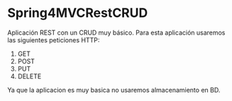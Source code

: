 # Spring4MVCRestCRUD
Aplicación REST con un CRUD muy básico.
Para esta aplicación usaremos las siguientes peticiones HTTP:
1. GET
2. POST
3. PUT
4. DELETE

Ya que la aplicacion es muy basica no usaremos almacenamiento en BD.
